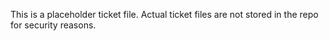 This is a placeholder ticket file.
Actual ticket files are not stored in the repo for security reasons.